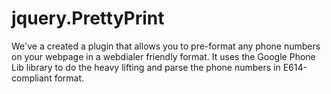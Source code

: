 jquery.PrettyPrint
==================

We've a created a plugin that allows you to pre-format any phone numbers on your webpage in a webdialer friendly format.  It uses the Google Phone Lib library to do the heavy lifting and parse the phone numbers in E614-compliant format.